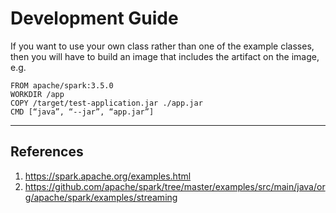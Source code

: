 # Development Guide

If you want to use your own class rather than one of the example classes, then you will have to build an image that includes
the artifact on the image, e.g.

```
FROM apache/spark:3.5.0
WORKDIR /app
COPY /target/test-application.jar ./app.jar
CMD [“java”, “--jar”, “app.jar”]
```

-----------
References
-----------

1. https://spark.apache.org/examples.html
2. https://github.com/apache/spark/tree/master/examples/src/main/java/org/apache/spark/examples/streaming